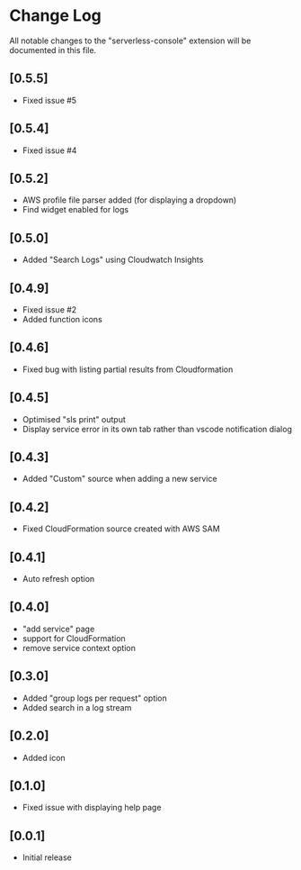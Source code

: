 # Change Log

All notable changes to the "serverless-console" extension will be documented in this file.

## [0.5.5]
- Fixed issue #5

## [0.5.4]
- Fixed issue #4

## [0.5.2]
- AWS profile file parser added (for displaying a dropdown)
- Find widget enabled for logs

## [0.5.0]
- Added "Search Logs" using Cloudwatch Insights

## [0.4.9]
- Fixed issue #2
- Added function icons

## [0.4.6]
- Fixed bug with listing partial results from Cloudformation

## [0.4.5]
- Optimised "sls print" output
- Display service error in its own tab rather than vscode notification dialog

## [0.4.3]
- Added "Custom" source when adding a new service

## [0.4.2]
- Fixed CloudFormation source created with AWS SAM

## [0.4.1]
- Auto refresh option

## [0.4.0]
- "add service" page
- support for CloudFormation
- remove service context option

## [0.3.0]
- Added "group logs per request" option
- Added search in a log stream

## [0.2.0]

- Added icon

## [0.1.0]

- Fixed issue with displaying help page

## [0.0.1]

- Initial release
